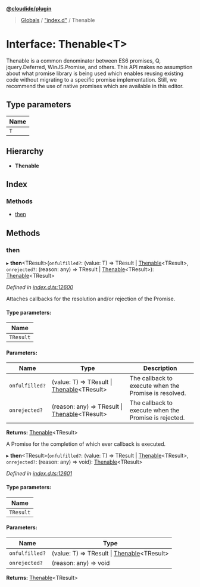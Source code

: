 **[@cloudide/plugin](../README.md)**

> [Globals](../README.md) / ["index.d"](../modules/_index_d_.md) / Thenable

# Interface: Thenable\<T>

Thenable is a common denominator between ES6 promises, Q, jquery.Deferred, WinJS.Promise,
and others. This API makes no assumption about what promise library is being used which
enables reusing existing code without migrating to a specific promise implementation. Still,
we recommend the use of native promises which are available in this editor.

## Type parameters

Name |
------ |
`T` |

## Hierarchy

* **Thenable**

## Index

### Methods

* [then](_index_d_.thenable.md#then)

## Methods

### then

▸ **then**\<TResult>(`onfulfilled?`: (value: T) => TResult \| [Thenable](_index_d_.thenable.md)\<TResult>, `onrejected?`: (reason: any) => TResult \| [Thenable](_index_d_.thenable.md)\<TResult>): [Thenable](_index_d_.thenable.md)\<TResult>

*Defined in [index.d.ts:12600](https://github.com/shuyaqian/cloudide-plugin-api/blob/57a3a2a/index.d.ts#L12600)*

Attaches callbacks for the resolution and/or rejection of the Promise.

#### Type parameters:

Name |
------ |
`TResult` |

#### Parameters:

Name | Type | Description |
------ | ------ | ------ |
`onfulfilled?` | (value: T) => TResult \| [Thenable](_index_d_.thenable.md)\<TResult> | The callback to execute when the Promise is resolved. |
`onrejected?` | (reason: any) => TResult \| [Thenable](_index_d_.thenable.md)\<TResult> | The callback to execute when the Promise is rejected. |

**Returns:** [Thenable](_index_d_.thenable.md)\<TResult>

A Promise for the completion of which ever callback is executed.

▸ **then**\<TResult>(`onfulfilled?`: (value: T) => TResult \| [Thenable](_index_d_.thenable.md)\<TResult>, `onrejected?`: (reason: any) => void): [Thenable](_index_d_.thenable.md)\<TResult>

*Defined in [index.d.ts:12601](https://github.com/shuyaqian/cloudide-plugin-api/blob/57a3a2a/index.d.ts#L12601)*

#### Type parameters:

Name |
------ |
`TResult` |

#### Parameters:

Name | Type |
------ | ------ |
`onfulfilled?` | (value: T) => TResult \| [Thenable](_index_d_.thenable.md)\<TResult> |
`onrejected?` | (reason: any) => void |

**Returns:** [Thenable](_index_d_.thenable.md)\<TResult>
